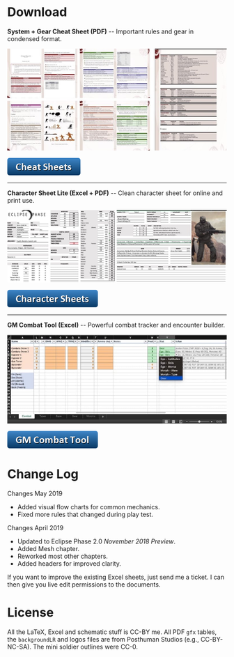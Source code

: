 
# Download


**System + Gear Cheat Sheet (PDF)** -- Important rules and gear in condensed format.

![Preview](/gfx/preview-cheat-sheets-r1.jpg)

[![Download](/gfx/button-cheat-sheets.png)](https://1drv.ms/f/s!ApNUXXmnOvVxhbcH5E5fbDfDFQ3_qw)

---

**Character Sheet Lite (Excel + PDF)** -- Clean character sheet for online and print use.

![Preview](/gfx/preview-character-sheet-r1.jpg)

[![Download](/gfx/button-character-sheets.png)](https://1drv.ms/f/s!ApNUXXmnOvVxhbZzbXD7_0qGLCZvmQ)

---

**GM Combat Tool (Excel)** -- Powerful combat tracker and encounter builder.

![Preview](/gfx/preview-gm-combat-tool-r1.jpg)

[![Download](/gfx/button-gm-tool.png)](https://1drv.ms/f/s!ApNUXXmnOvVxhbcTkSA4Tnscpwukdg)



# Change Log


Changes May 2019

* Added visual flow charts for common mechanics.
* Fixed more rules that changed during play test.


Changes April 2019

* Updated to Eclipse Phase 2.0 _November 2018 Preview_.
* Added Mesh chapter.
* Reworked most other chapters.
* Added headers for improved clarity.

If you want to improve the existing Excel sheets, just send me a ticket. I can then give you live edit permissions to the documents.


# License

All the LaTeX, Excel and schematic stuff is CC-BY me. All PDF `gfx` tables, the `backgroundLR` and logos files are from Posthuman Studios (e.g., CC-BY-NC-SA). The mini soldier outlines were CC-0.

